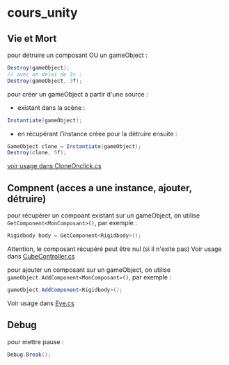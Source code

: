 # cours_unity

## Vie et Mort 

pour détruire un composant OU un gameObject : 
```csharp
Destroy(gameObject);
// avec un delai de 3s :
Destroy(gameObject, 3f);
```

pour créer un gameObject à partir d'une source : 
- existant dans la scène : 
```csharp 
Instantiate(gameObject);
```

- en récupérant l'instance créee pour la détruire ensuite : 
```csharp
GameObject clone = Instantiate(gameObject);
Destroy(clone, 5f);
```

[voir usage dans CloneOnclick.cs](./Assets/CloneOnClick.cs)

## Compnent (acces a une instance, ajouter, détruire)

pour récupérer un compoant existant sur un gameObject,
on utilise `GetComponent<MonComposant>()`, par exemple :
```csharp
Rigidbody body = GetComponent<Rigidbody>();
```

Attention, le composant récupéré peut être nul (si il n'exite pas)
Voir usage dans [CubeController.cs](./Assets/scripts/tex.cs)

pour ajouter un composant sur un gameObject, 
on utilise `gameObject.AddComponent<MonComposant>()`, par exemple : 
```csharp
gameObject.AddComponent<Rigidbody>();
```

Voir usage dans [Eye.cs](./Assets/script/Eye.cs)

## Debug

pour mettre pause : 
```csharp
Debug.Break();
```
